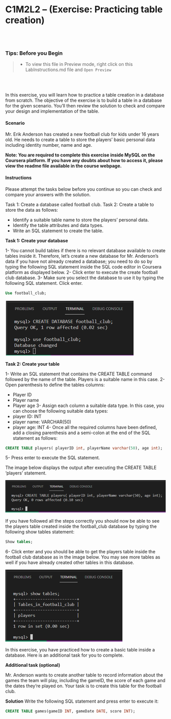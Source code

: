 # C1M2L2 – (Exercise: Practicing table creation)

<br><br>
 ### **Tips: Before you Begin**
> - To view this file in Preview mode, right click on this LabInstructions.md file and `Open Preview`

<br>
<br>

In this exercise, you will learn how to practice a table creation in a database from scratch. The objective of the exercise is to build a table in a database for the given scenario. You’ll then review the solution to check and compare your design and implementation of the table.   

#### Scenario
Mr. Erik Anderson has created a new football club for kids under 16 years old. He needs to create a table to store the players’ basic personal data including identity number, name and age.  

**Note: You are required to complete this exercise inside MySQL on the Coursera platform. If you have any doubts about how to access it, please view the readme file available in the course webpage.**

#### Instructions
Please attempt the tasks below before you continue so you can check and compare your answers with the solution.

Task 1: Create a database called football club. 
Task 2: Create a table to store the data as follows:

* Identify a suitable table name to store the players’ personal data. 
* Identify the table attributes and data types. 
* Write an SQL statement to create the table. 



**Task 1: Create your database**

1- You cannot build tables if there is no relevant database available to create tables inside it. Therefore, let’s create a new database for Mr. Anderson’s data if you have not already created a database; you need to do so by typing the following SQL statement inside the SQL code editor in Coursera platform as displayed below. 
2- Click enter to execute the create football club database. 
3- Make sure you select the database to use it by typing the following SQL statement. Click enter.


```SQL
Use football_club; 

```

![Use statement](PracticingTableCreationImages/Picture1.PNG)


**Task 2: Create your table**

1- Write an SQL statement that contains the CREATE TABLE command followed by the name of the table. Players is a suitable name in this case. 
2- Open parenthesis to define the tables columns:  
 * Player ID
 * Player name 
 * Player age
3- Assign each column a suitable data type. In this case, you can choose the following suitable data types:
 * player ID: INT
 * player name: VARCHAR(50)
 * player age: INT 
4- Once all the required columns have been defined, add a closing parenthesis and a semi-colon at the end of the SQL statement as follows: 


```SQL
CREATE TABLE players( playerID int, playerName varchar(50), age int);

```

5- Press enter to execute the SQL statement. 

The image below displays the output after executing the CREATE TABLE ‘players’ statement.  

![Output](PracticingTableCreationImages/Picture2.PNG)


If you have followed all the steps correctly you should now be able to see the players table created inside the football_club database by typing the following show tables statement:


```SQL
Show tables;

```

6- Click enter and you should be able to get the players table inside the football club database as in the image below.  You may see more tables as well if you have already created other tables in this database.  

![Tables in football club database](PracticingTableCreationImages/Picture3.PNG)

In this exercise, you have practiced how to create a basic table inside a database. Here is an additional task for you to complete. 



**Additional task (optional)**

Mr. Anderson  wants to create another table to record information about the games the team will play, including the gameID, the score of each game and the dates they’re played on.      Your task is to create this table for the football club.  



**Solution**
Write the following SQL statement and press enter to execute it:

```SQL
CREATE TABLE games(gameID INT, gameDate DATE, score INT);   

```



